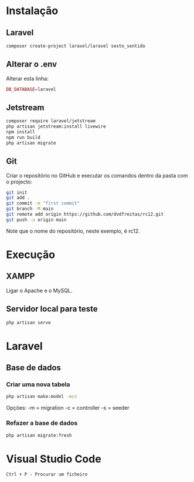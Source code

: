 # Instalação

## Laravel

```bash
composer create-project laravel/laravel sexto_sentido
```

## Alterar o .env

Alterar esta linha:

```php
DB_DATABASE=laravel
```

## Jetstream

```bash
composer require laravel/jetstream
php artisan jetstream:install livewire
npm install
npm run build
php artisan migrate
```

## Git

Criar o repositório no GitHub e executar os comandos dentro da pasta com o projecto:

```bash
git init
git add .
git commit -m "first commit"
git branch -M main
git remote add origin https://github.com/dvdfreitas/rc12.git
git push -u origin main
```

Note que o nome do repositório, neste exemplo, é rc12.

# Execução

## XAMPP 

Ligar o Apache e o MySQL.

## Servidor local para teste

```bash
php artisan serve
```

# Laravel

## Base de dados

### Criar uma nova tabela

```bash
php artisan make:model -mcs
```

Opções:
-m = migration
-c = controller
-s = seeder


### Refazer a base de dados

```bash
php artisan migrate:fresh
```

# Visual Studio Code

```
Ctrl + P - Procurar um ficheiro
```